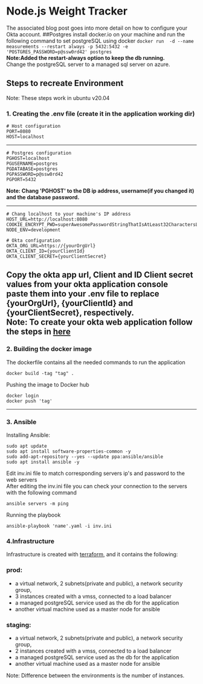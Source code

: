 # Node.js Weight Tracker

The associated blog post goes into more detail on how to configure your Okta account.
##Postgres 
install docker.io on your machine and run the following command to set postgreSQL using docker
   `docker run  -d --name measurements --restart always -p 5432:5432 -e 'POSTGRES_PASSWORD=p@ssw0rd42' postgres`
</br>**Note:Added the restart-always option to keep the db running. <br>**
Change the postgreSQL server to a managed sql server on azure.

## Steps to recreate Environment
Note: These steps work in ubuntu v20.04

### **1. Creating the .env file (create it in the application working dir)**
    # Host configuration
    PORT=8080
    HOST=localhost
------
    # Postgres configuration 
    PGHOST=localhost
    PGUSERNAME=postgres
    PGDATABASE=postgres
    PGPASSWORD=p@ssw0rd42
    PGPORT=5432

**Note: Chang 'PGHOST' to the DB ip address, username(if you changed it) and the database password.**

-----
    # Chang localhost to your machine's IP address
    HOST_URL=http://localhost:8080
    COOKIE_ENCRYPT_PWD=superAwesomePasswordStringThatIsAtLeast32CharactersLong!
    NODE_ENV=development
    
    # Okta configuration
    OKTA_ORG_URL=https://{yourOrgUrl}
    OKTA_CLIENT_ID={yourClientId}
    OKTA_CLIENT_SECRET={yourClientSecret}
Copy the okta app url, Client and ID Client secret values from your okta application console</br>
paste them into your .env file to replace {yourOrgUrl}, {yourClientId} and {yourClientSecret}, respectively.</br>
**Note: To create your okta web application follow the steps in [here](https://github.com/Shossi/bootcamp-app/blob/master/docs/blog-post.md)**
--------

### **2. Building the docker image**
The dockerfile contains all the needed commands to run the application
```
docker build -tag "tag" .
```
Pushing the image to Docker hub
```
docker login
docker push 'tag'
```
------------------
### **3. Ansible**
Installing Ansible: 
```
sudo apt update
sudo apt install software-properties-common -y
sudo add-apt-repository --yes --update ppa:ansible/ansible
sudo apt install ansible -y
```
Edit inv.ini file to match corresponding servers ip's and password to the web servers</br>
After editing the inv.ini file you can check your connection to the servers with the following command </br>
```
ansible servers -m ping
```
Running the playbook
```
ansible-playbook 'name'.yaml -i inv.ini
```
### 4.Infrastructure
Infrastructure is created with [terraform](https://github.com/Shossi/Terraform-Weight), and it contains the following: </br>

### **prod:**</br>
- a virtual network, 2 subnets(private and public), a network security group,
- 3 instances created with a vmss, connected to a load balancer
- a managed postgreSQL service used as the db for the application
- another virtual machine used as a master node for ansible</br>
### **staging:**
- a virtual network, 2 subnets(private and public), a network security group,
- 2 instances created with a vmss, connected to a load balancer
- a managed postgreSQL service used as the db for the application
- another virtual machine used as a master node for ansible

Note: Difference between the environments is the number of instances.